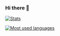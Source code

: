 ### Hi there 👋

[![Stats](https://github-readme-stats.vercel.app/api?username=wzChuang&show_icons=true&theme=gruvbox&cache_seconds=1800)](https://github.com/wzChuang)


[![Most used languages](https://github-readme-stats.vercel.app/api/top-langs/?username=wzChuang&theme=gruvbox&layout=compact&langs_count=6&cache_seconds=1800)](https://github.com/wzChuang)

